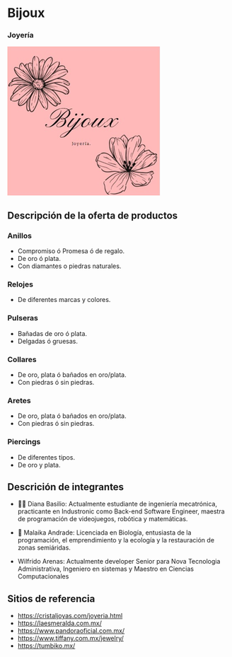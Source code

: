 # Bijoux 

### Joyería

![alt text](https://github.com/dianabasilio/markdown/blob/main/bijoux/bijoux.png?raw=true)


## Descripción de la oferta de productos

### Anillos
- Compromiso ó Promesa ó de regalo.
- De oro ó plata.
- Con diamantes o piedras naturales.

### Relojes
- De diferentes marcas y colores.

### Pulseras
- Bañadas de oro ó plata.
- Delgadas ó gruesas.

### Collares
- De oro, plata ó bañados en oro/plata.
- Con piedras ó sin piedras.

### Aretes
- De oro, plata ó bañados en oro/plata.
- Con piedras ó sin piedras.

### Piercings
- De diferentes tipos.
- De oro y plata.

## Descrición de integrantes

- 👩‍💻 Diana Basilio: Actualmente estudiante de ingeniería mecatrónica, practicante en Industronic como Back-end Software Engineer, 
  maestra de programación de videojuegos, robótica y matemáticas.
  
- 🌵 Malaika Andrade: Licenciada en Biología,  entusiasta de la programación, el emprendimiento y la ecología y la restauración de zonas semiáridas.
- Wilfrido Arenas: Actualmente developer Senior para Nova Tecnologia Administrativa, Ingeniero en sistemas y Maestro en Ciencias Computacionales

 ## Sitios de referencia
- https://cristaljoyas.com/joyeria.html
- https://laesmeralda.com.mx/
- https://www.pandoraoficial.com.mx/
- https://www.tiffany.com.mx/jewelry/
- https://tumbiko.mx/
